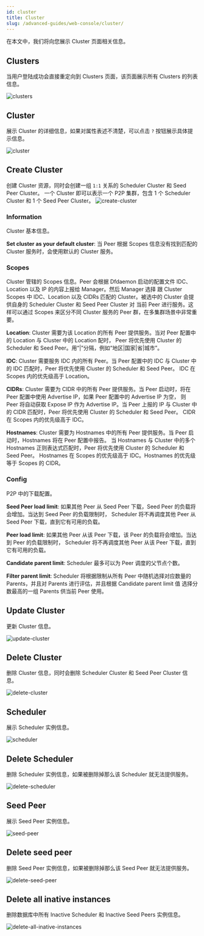 ```yaml
---
id: cluster
title: Cluster
slug: /advanced-guides/web-console/cluster/
---
```


在本文中，我们将向您展示 Cluster 页面相关信息。

## Clusters

当用户登陆成功会直接重定向到 Clusters 页面，该页面展示所有 Clusters 的列表信息。

![clusters](../../resource/advanced-guides/web-console/cluster/clusters.png)

## Cluster

展示 Cluster 的详细信息，如果对属性表述不清楚，可以点击 `?` 按钮展示具体提示信息。

![cluster](../../resource/advanced-guides/web-console/cluster/cluster.png)

## Create Cluster

创建 Cluster 资源，同时会创建一组 `1:1` 关系的 Scheduler Cluster 和 Seed Peer Cluster。
一个 Cluster 即可以表示一个 P2P 集群，包含 1 个 Scheduler Cluster 和 1 个 Seed Peer Cluster。
![create-cluster](../../resource/advanced-guides/web-console/cluster/create-cluster.png)

### Information

Cluster 基本信息。

**Set cluster as your default cluster**: 当 Peer 根据 Scopes 信息没有找到匹配的 Cluster 服务时，会使用默认的 Cluster 服务。

### Scopes

Cluster 管辖的 Scopes 信息。Peer 会根据 Dfdaemon 启动的配置文件 IDC、Location 以及 IP 的内容上报给 Manager。然后 Manager 选择
跟 Cluster Scopes 中 IDC、Location 以及 CIDRs 匹配的 Cluster。被选中的 Cluster 会提供自身的 Scheduler Cluster 和 Seed Peer Cluster 对
当前 Peer 进行服务。这样可以通过 Scopes 来区分不同 Cluster 服务的 Peer 群，在多集群场景中非常重要。

**Location**: Cluster 需要为该 Location 的所有 Peer 提供服务。当对 Peer 配置中的 Location 与 Cluster 中的 Location 配时，
Peer 将优先使用 Cluster 的 Scheduler 和 Seed Peer。用“|”分隔，例如“地区|国家|省|城市”。

**IDC**: Cluster 需要服务 IDC 内的所有 Peer。当 Peer 配置中的 IDC 与 Cluster 中的 IDC 匹配时，Peer 将优先使用 Cluster 的 Scheduler 和 Seed Peer。
IDC 在 Scopes 内的优先级高于 Location。

**CIDRs**: Cluster 需要为 CIDR 中的所有 Peer 提供服务。当 Peer 启动时，将在 Peer 配置中使用 Advertise IP，如果 Peer 配置中的 Advertise IP 为空，
则 Peer 将自动获取 Expose IP 作为 Advertise IP。当 Peer 上报的 IP 与 Cluster 中的 CIDR 匹配时，Peer 将优先使用 Cluster 的 Scheduler 和 Seed Peer。
CIDR 在 Scopes 内的优先级高于 IDC。

**Hostnames**: Cluster 需要为 Hostnames 中的所有 Peer 提供服务。当 Peer 启动时，Hostnames 将在 Peer 配置中报告。
当 Hostnames 与 Cluster 中的多个 Hostnames 正则表达式匹配时，Peer 将优先使用 Cluster 的 Scheduler 和 Seed Peer。
Hostnames 在 Scopes 的优先级高于 IDC。Hostnames 的优先级等于 Scopes 的 CIDR。

### Config

P2P 中的下载配置。

**Seed Peer load limit**: 如果其他 Peer 从 Seed Peer 下载，Seed Peer 的负载将会增加。当达到 Seed Peer 的负载限制时，
Scheduler 将不再调度其他 Peer 从 Seed Peer 下载，直到它有可用的负载。

**Peer load limit**: 如果其他 Peer 从该 Peer 下载，该 Peer 的负载将会增加。当达到 Peer 的负载限制时，
Scheduler 将不再调度其他 Peer 从该 Peer 下载，直到它有可用的负载。

**Candidate parent limit**: Scheduler 最多可以为 Peer 调度的父节点个数。

**Filter parent limit**: Scheduler 将根据限制从所有 Peer 中随机选择对应数量的 Parents，并且对 Parents 进行评估，并且根据 Candidate parent limit 值
选择分数最高的一组 Parents 供当前 Peer 使用。

## Update Cluster

更新 Cluster 信息。

![update-cluster](../../resource/advanced-guides/web-console/cluster/update-cluster.png)

## Delete Cluster

删除 Cluster 信息，同时会删除 Scheduler Cluster 和 Seed Peer Cluster 信息。

![delete-cluster](../../resource/advanced-guides/web-console/cluster/delete-cluster.png)

## Scheduler

展示 Scheduler 实例信息。

![scheduler](../../resource/advanced-guides/web-console/cluster/scheduler.png)

## Delete Scheduler

删除 Scheduler 实例信息，如果被删除掉那么该 Scheduler 就无法提供服务。

![delete-scheduler](../../resource/advanced-guides/web-console/cluster/delete-scheduler.png)

## Seed Peer

展示 Seed Peer 实例信息。

![seed-peer](../../resource/advanced-guides/web-console/cluster/seed-peer.png)

## Delete seed peer

删除 Seed Peer 实例信息，如果被删除掉那么该 Seed Peer 就无法提供服务。

![delete-seed-peer](../../resource/advanced-guides/web-console/cluster/delete-seed-peer.png)

## Delete all inative instances

删除数据库中所有 Inactive Scheduler 和 Inactive Seed Peers 实例信息。

![delete-all-inative-instances](../../resource/advanced-guides/web-console/cluster/delete-all-inative-instances.png)
